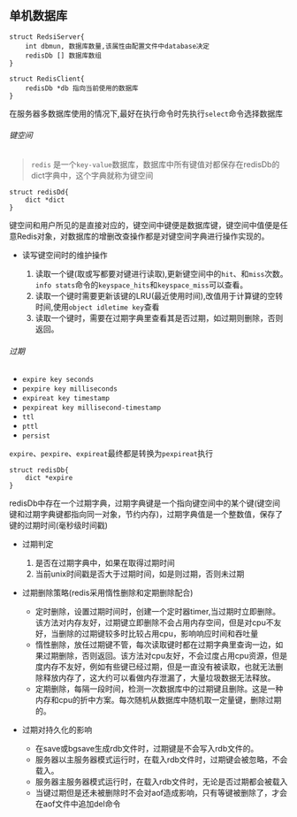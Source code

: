 ## 单机数据库

```
struct RedsiServer{
    int dbmun, 数据库数量,该属性由配置文件中database决定
    redisDb [] 数据库数组
}
```

```
struct RedisClient{
    redisDb *db 指向当前使用的数据库
}
```

在服务器多数据库使用的情况下,最好在执行命令时先执行`select`命令选择数据库




###### 键空间
>`redis` 是一个`key-value`数据库，数据库中所有键值对都保存在redisDb的dict字典中，这个字典就称为键空间

```
struct redisDd{
    dict *dict
}
```
键空间和用户所见的是直接对应的，键空间中键便是数据库键，键空间中值便是任意Redis对象，对数据库的增删改查操作都是对键空间字典进行操作实现的。

* 读写键空间时的维护操作

  1. 读取一个键(取或写都要对键进行读取),更新键空间中的`hit`、和`miss`次数。`info stats`命令的`keyspace_hits`和`keyspace_miss`可以查看。
  2. 读取一个键时需要更新该键的LRU(最近使用时间),改值用于计算键的空转时间,使用`object idletime key`查看
  3. 读取一个键时，需要在过期字典里查看其是否过期，如过期则删除，否则返回。


###### 过期

* `expire key seconds`
* `pexpire key milliseconds`
* `expireat key timestamp`
* `pexpireat key millisecond-timestamp`
* `ttl`
* `pttl`
* `persist`

`expire`、`pexpire`、`expireat`最终都是转换为`pexpireat`执行


```
struct redisDb{
    dict *expire
}
```
redisDb中存在一个过期字典，过期字典键是一个指向键空间中的某个键(键空间键和过期字典键都指向同一对象，节约内存)，过期字典值是一个整数值，保存了键的过期时间(毫秒级时间戳)


* 过期判定
  1. 是否在过期字典中，如果在取得过期时间
  2. 当前unix时间戳是否大于过期时间，如是则过期，否则未过期


* 过期删除策略(redis采用惰性删除和定期删除配合)
  *  定时删除，设置过期时间时，创建一个定时器timer,当过期时立即删除。该方法对内存友好，过期键立即删除不会占用内存空间，但是对cpu不友好，当删除的过期键较多时比较占用cpu，影响响应时间和吞吐量
  *  惰性删除，放任过期键不管，每次读取键时都在过期字典里查询一边，如果过期删除，否则返回。该方法对cpu友好，不会过度占用cpu资源，但是度内存不友好，例如有些键已经过期，但是一直没有被读取，也就无法删除释放内存了，这大约可以看做内存泄漏了，大量垃圾数据无法释放。
  *  定期删除，每隔一段时间，检测一次数据库中的过期键且删除。这是一种内存和cpu的折中方案。每次随机从数据库中随机取一定量键，删除过期的。

* 过期对持久化的影响

  * 在save或bgsave生成rdb文件时，过期键是不会写入rdb文件的。
  * 服务器以主服务器模式运行时，在载入rdb文件时，过期键会被忽略，不会载入。
  * 服务器主服务器模式运行时，在载入rdb文件时，无论是否过期都会被载入
  * 当键过期但是还未被删除时不会对aof造成影响，只有等键被删除了，才会在aof文件中追加del命令



